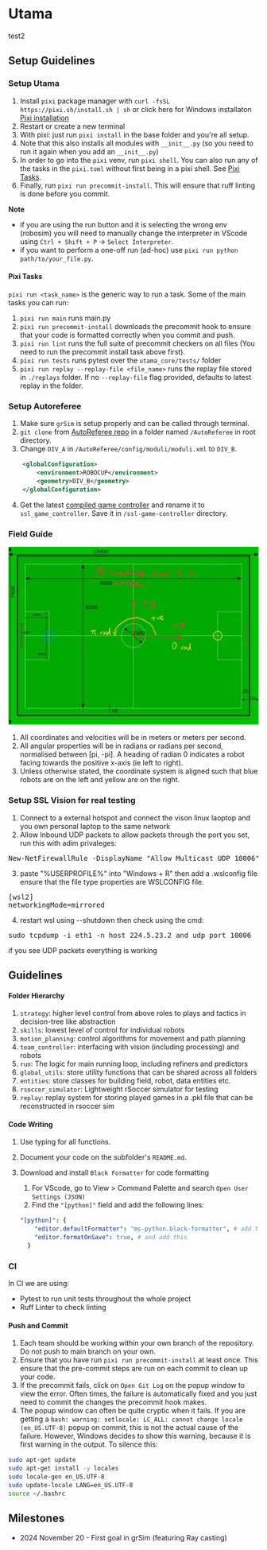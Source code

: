 # Utama
test2
## Setup Guidelines

### Setup Utama

1. Install `pixi` package manager with `curl -fsSL https://pixi.sh/install.sh | sh` or click here for Windows installaton [Pixi installation](https://pixi.sh/latest/#__tabbed_1_1) 
3. Restart or create a new terminal 
2. With pixi: just run `pixi install` in the base folder and you're all setup.
3. Note that this also installs all modules with `__init__.py` (so you need to run it again when you add an `__init__.py`)
4. In order to go into the `pixi` venv, run `pixi shell`. You can also run any of the tasks in the `pixi.toml` without first being in a pixi shell. See [Pixi Tasks](#pixi-tasks).
5. Finally, run `pixi run precommit-install`. This will ensure that ruff linting is done before you commit.

**Note**
- if you are using the run button and it is selecting the wrong env (robosim) you will need to manually change the interpreter in VScode using `Ctrl + Shift + P` -> `Select Interpreter`.
- if you want to perform a one-off run (ad-hoc) use `pixi run python path/to/your_file.py`.

#### Pixi Tasks
`pixi run <task_name>` is the generic way to run a task. Some of the main tasks you can run:
1. `pixi run main` runs main.py
2. `pixi run precommit-install` downloads the precommit hook to ensure that your code is formatted correctly when you commit and push.
3. `pixi run lint` runs the full suite of precommit checkers on all files (You need to run the precommit install task above first).
4. `pixi run tests` runs pytest over the `utama_core/tests/` folder
5. `pixi run replay --replay-file <file_name>` runs the replay file stored in `./replays` folder. If no `--replay-file` flag provided, defaults to latest replay in the folder.


### Setup Autoreferee

1. Make sure `grSim` is setup properly and can be called through terminal.
2. `git clone` from [AutoReferee repo](https://github.com/TIGERs-Mannheim/AutoReferee) in a folder named `/AutoReferee` in root directory.
3. Change `DIV_A` in `/AutoReferee/config/moduli/moduli.xml` to `DIV_B`.

```xml
    <globalConfiguration>
        <environment>ROBOCUP</environment>
        <geometry>DIV_B</geometry>
    </globalConfiguration>
```

4. Get the latest [compiled game controller](https://github.com/RoboCup-SSL/ssl-game-controller/releases/) and rename it to `ssl_game_controller`. Save it in `/ssl-game-controller` directory.

### Field Guide

![field_guide](assets/images/field_guide.jpg)

1. All coordinates and velocities will be in meters or meters per second.
2. All angular properties will be in radians or radians per second, normalised between [pi, -pi]. A heading of radian 0 indicates a robot facing towards the positive x-axis (ie left to right).
3. Unless otherwise stated, the coordinate system is aligned such that blue robots are on the left and yellow are on the right.

### Setup SSL Vision for real testing

1. Connect to a external hotspot and connect the vison linux laoptop and you own personal laptop to the same network
2. Allow Inbound UDP packets to allow packets through the port you set, run this with adim privaleges:
<pre>
New-NetFirewallRule -DisplayName "Allow Multicast UDP 10006" -Direction Inbound -Protocol UDP -LocalPort 10006 -Action Allow
</pre>
3. paste "%USERPROFILE%" into "Windows + R" then add a .wslconfig file ensure that the file type properties are WSLCONFIG file.
<pre>
[wsl2]
networkingMode=mirrored
</pre>
4. restart wsl using --shutdown then check using the cmd:
<pre>
sudo tcpdump -i eth1 -n host 224.5.23.2 and udp port 10006
</pre>
if you see UDP packets everything is working

## Guidelines

#### Folder Hierarchy

1. `strategy`: higher level control from above roles to plays and tactics in decision-tree like abstraction
2. `skills`: lowest level of control for individual robots
3. `motion_planning`: control algorithms for movement and path planning
4. `team_controller`: interfacing with vision (including processing) and robots
5. `run`: The logic for main running loop, including refiners and predictors
6. `global_utils`: store utility functions that can be shared across all folders
7. `entities`: store classes for building field, robot, data entities etc.
8. `rsoccer_simulator`: Lightweight rSoccer simulator for testing
9. `replay`: replay system for storing played games in a .pkl file that can be reconstructed in rsoccer sim

#### Code Writing

1. Use typing for all functions.
2. Document your code on the subfolder's `README.md`.
3. Download and install `Black Formatter` for code formatting

   1. For VScode, go to View > Command Palette and search `Open User Settings (JSON)`
   2. Find the `"[python]"` field and add the following lines:

   ```yaml
   "[python]": {
       "editor.defaultFormatter": "ms-python.black-formatter", # add this
       "editor.formatOnSave": true, # and add this
     }
   ```

### CI
In CI we are using:
 - Pytest to run unit tests throughout the whole project
 - Ruff Linter to check linting

#### Push and Commit

1. Each team should be working within your own branch of the repository. Do not push to main branch on your own.
2. Ensure that you have run `pixi run precommit-install` at least once. This ensure that the pre-commit steps are run on each commit to clean up your code.
3. If the precommit fails, click on `Open Git Log` on the popup window to view the error. Often times, the failure is automatically fixed and you just need to commit the changes the precommit hook makes.
4. The popup window can often be quite cryptic when it fails. If you are getting a `bash: warning: setlocale: LC_ALL: cannot change locale (en_US.UTF-8)` popup on commit, this is not the actual cause of the failure. However, Windows decides to show this warning, because it is first warning in the output. To silence this:
```bash
sudo apt-get update
sudo apt-get install -y locales
sudo locale-gen en_US.UTF-8
sudo update-locale LANG=en_US.UTF-8
source ~/.bashrc
```

## Milestones

- 2024 November 20 - First goal in grSim (featuring Ray casting)
